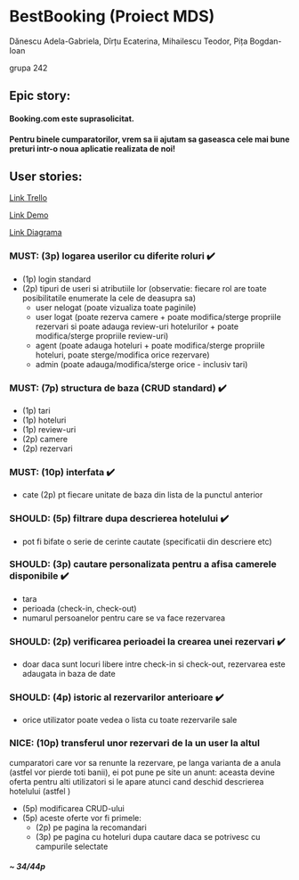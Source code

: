 # BestBooking (Proiect MDS)

Dănescu Adela-Gabriela, Dîrțu Ecaterina, Mihailescu Teodor, Pița Bogdan-Ioan 

grupa 242


## Epic story:

#### Booking.com este suprasolicitat. 
#### Pentru binele cumparatorilor, vrem sa ii ajutam sa gaseasca cele mai bune preturi intr-o noua aplicatie realizata de noi!


## User stories:

[Link Trello](https://trello.com/invite/mdsbestbooking/ATTI433e5f54374e851e879a648323e985b6BA271634)

[Link Demo](https://youtu.be/TXNqJDGsOgc)

[Link Diagrama](https://drive.google.com/file/d/18PXyDElgSDRy9ncKxb538-3kkto0WEC3/view?usp=sharing)

### MUST: (3p) logarea userilor cu diferite roluri  :heavy_check_mark:
- (1p) login standard 
- (2p) tipuri de useri si atributiile lor (observatie: fiecare rol are toate posibilitatile enumerate la cele de deasupra sa)
  - user nelogat (poate vizualiza toate paginile)
  - user logat (poate rezerva camere + poate modifica/sterge propriile rezervari si poate adauga review-uri hotelurilor + poate modifica/sterge propriile review-uri)
  - agent (poate adauga hoteluri + poate modifica/sterge propriile hoteluri, poate sterge/modifica orice rezervare)
  - admin (poate adauga/modifica/sterge orice - inclusiv tari)


### MUST: (7p) structura de baza (CRUD standard)  :heavy_check_mark:
- (1p) tari	
- (1p) hoteluri     
- (1p) review-uri 					
- (2p) camere
- (2p) rezervari


### MUST: (10p) interfata  :heavy_check_mark:
- cate (2p) pt fiecare unitate de baza din lista de la punctul anterior


### SHOULD: (5p) filtrare dupa descrierea hotelului :heavy_check_mark:
- pot fi bifate o serie de cerinte cautate (specificatii din descriere etc)


### SHOULD: (3p) cautare personalizata pentru a afisa camerele disponibile :heavy_check_mark:
- tara
- perioada (check-in, check-out)
- numarul persoanelor pentru care se va face rezervarea


### SHOULD: (2p) verificarea perioadei la crearea unei rezervari :heavy_check_mark:
- doar daca sunt locuri libere intre check-in si check-out, rezervarea este adaugata in baza de date
		

### SHOULD: (4p) istoric al rezervarilor anterioare :heavy_check_mark:
- orice utilizator poate vedea o lista cu toate rezervarile sale


### NICE: (10p) transferul unor rezervari de la un user la altul 
cumparatori care vor sa renunte la rezervare, pe langa varianta de a anula (astfel vor pierde toti banii), 
	ei pot pune pe site un anunt: aceasta devine oferta pentru alti utilizatori si le apare atunci cand deschid descrierea hotelului (astfel )
- (5p) modificarea CRUD-ului 
- (5p) aceste oferte vor fi primele:
  - (2p) pe pagina la recomandari
  - (3p) pe pagina cu hoteluri dupa cautare daca se potrivesc cu campurile selectate

##### ~ 34/44p

